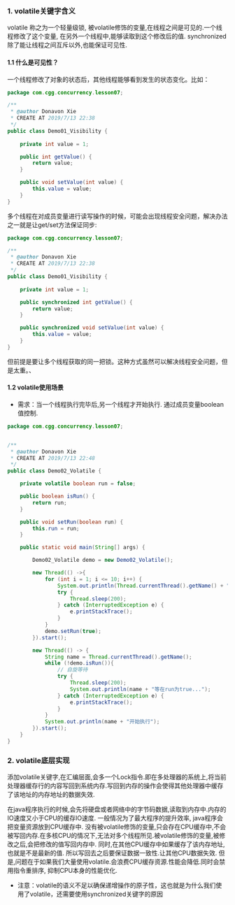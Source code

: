 ### 1. volatile关键字含义
volatile 称之为一个轻量级锁, 被volatile修饰的变量,在线程之间是可见的.一个线程修改了这个变量, 在另外一个线程中,能够读取到这个修改后的值.
synchronized除了能让线程之间互斥以外,也能保证可见性.

#### 1.1 什么是可见性？
一个线程修改了对象的状态后，其他线程能够看到发生的状态变化。比如：
```java
package com.cgg.concurrency.lesson07;

/**
 * @author Donavon Xie
 * CREATE AT 2019/7/13 22:38
 */
public class Demo01_Visibility {
    
    private int value = 1;

    public int getValue() {
        return value;
    }

    public void setValue(int value) {
        this.value = value;
    }
}
```
多个线程在对成员变量进行读写操作的时候，可能会出现线程安全问题，解决办法之一就是让get/set方法保证同步:
```java
package com.cgg.concurrency.lesson07;

/**
 * @author Donavon Xie
 * CREATE AT 2019/7/13 22:38
 */
public class Demo01_Visibility {
    
    private int value = 1;

    public synchronized int getValue() {
        return value;
    }

    public synchronized void setValue(int value) {
        this.value = value;
    }
}
```
但前提是要让多个线程获取的同一把锁。这种方式虽然可以解决线程安全问题，但是太重。、
#### 1.2 volatile使用场景
- 需求：当一个线程执行完毕后,另一个线程才开始执行. 通过成员变量boolean值控制.
```java
package com.cgg.concurrency.lesson07;


/**
 * @author Donavon Xie
 * CREATE AT 2019/7/13 22:48
 */
public class Demo02_Volatile {

    private volatile boolean run = false;

    public boolean isRun() {
        return run;
    }

    public void setRun(boolean run) {
        this.run = run;
    }

    public static void main(String[] args) {

        Demo02_Volatile demo = new Demo02_Volatile();

        new Thread(() ->{
            for (int i = 1; i <= 10; i++) {
                System.out.println(Thread.currentThread().getName() + "执行第" + i + "次");
                try {
                    Thread.sleep(200);
                } catch (InterruptedException e) {
                    e.printStackTrace();
                }
            }
            demo.setRun(true);
        }).start();

        new Thread(() -> {
            String name = Thread.currentThread().getName();
            while (!demo.isRun()){
                // 自旋等待
                try {
                    Thread.sleep(200);
                    System.out.println(name + "等在run为true...");
                } catch (InterruptedException e) {
                    e.printStackTrace();
                }
            }
            System.out.println(name + "开始执行");
        }).start();
    }
}
```

### 2. volatile底层实现
添加volatile关键字,在汇编层面,会多一个Lock指令.即在多处理器的系统上,将当前处理器缓存行的内容写回到系统内存.写回到内存的操作会使得其他处理器中缓存了该地址的内存地址的数据失效.

在java程序执行的时候,会先将硬盘或者网络中的字节码数据,读取到内存中.内存的IO速度又小于CPU的缓存IO速度. 一般情况为了最大程序的提升效率, java程序会把变量资源放到CPU缓存中.
没有被volatile修饰的变量,只会存在CPU缓存中,不会被写回内存.在多核CPU的情况下,无法对多个线程所见.被volatile修饰的变量,被修改之后,会把修改的值写回内存中.
同时,在其他CPU缓存中如果缓存了该内存地址,也就是不是最新的值. 所以写回去之后要保证数据一致性.让其他CPU数据失效.
但是,问题在于如果我们大量使用volatile.会浪费CPU缓存资源.性能会降低.同时会禁用指令重排序, 抑制CPU本身的性能优化.

- 注意：volatile的语义不足以确保递增操作的原子性，这也就是为什么我们使用了volatile，还需要使用synchronized关键字的原因

